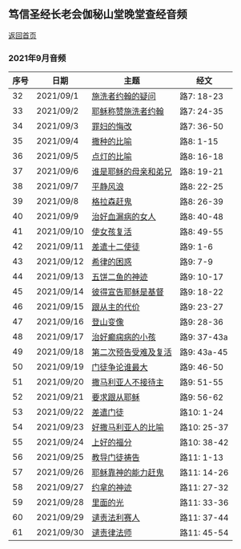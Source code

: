 ## 笃信圣经长老会伽秘山堂晚堂查经音频

[返回首页](index)

### 2021年9月音频

|序号|日期|主题|经文|
|---|----|---|---|
|32|2021/09/1|[施洗者约翰的疑问](https://carmelbible.sgp1.digitaloceanspaces.com/202109/Luke32.mp3)|路7: 18-23|
|33|2021/09/2|[耶稣称赞施洗者约翰](https://carmelbible.sgp1.digitaloceanspaces.com/202109/Luke33.mp3)|路7: 24-35|
|34|2021/09/3|[罪妇的悔改](https://carmelbible.sgp1.digitaloceanspaces.com/202109/Luke34.mp3)|路7: 36-50|
|35|2021/09/4|[撒种的比喻](https://carmelbible.sgp1.digitaloceanspaces.com/202109/Luke35.mp3)|路8: 1-15|
|36|2021/09/5|[点灯的比喻](https://carmelbible.sgp1.digitaloceanspaces.com/202109/Luke36.mp3)|路8: 16-18|
|37|2021/09/6|[谁是耶稣的母亲和弟兄](https://carmelbible.sgp1.digitaloceanspaces.com/202109/Luke37.mp3)|路8: 19-21|
|38|2021/09/7|[平静风浪](https://carmelbible.sgp1.digitaloceanspaces.com/202109/Luke38.mp3)|路8: 22-25|
|39|2021/09/8|[格拉森赶鬼](https://carmelbible.sgp1.digitaloceanspaces.com/202109/Luke39.mp3)|路8: 26-39|
|40|2021/09/9|[治好血漏病的女人](https://carmelbible.sgp1.digitaloceanspaces.com/202109/Luke40.mp3)|路8: 40-48|
|41|2021/09/10|[使女孩复活](https://carmelbible.sgp1.digitaloceanspaces.com/202109/Luke41.mp3)|路8: 49-55|
|42|2021/09/11|[差遣十二使徒](https://carmelbible.sgp1.digitaloceanspaces.com/202109/Luke42.mp3)|路9: 1-6|
|43|2021/09/12|[希律的困惑](https://carmelbible.sgp1.digitaloceanspaces.com/202109/Luke43.mp3)|路9: 7-9|
|44|2021/09/13|[五饼二鱼的神迹](https://carmelbible.sgp1.digitaloceanspaces.com/202109/Luke44.mp3)|路9: 10-17|
|45|2021/09/14|[彼得宣告耶稣是基督](https://carmelbible.sgp1.digitaloceanspaces.com/202109/Luke45.mp3)|路9: 18-22|
|46|2021/09/15|[跟从主的代价](https://carmelbible.sgp1.digitaloceanspaces.com/202109/Luke46.mp3)|路9: 23-27|
|47|2021/09/16|[登山变像](https://carmelbible.sgp1.digitaloceanspaces.com/202109/Luke47.mp3)|路9: 28-36|
|48|2021/09/17|[治好癫痫病的小孩](https://carmelbible.sgp1.digitaloceanspaces.com/202109/Luke48.mp3)|路9: 37-43a|
|49|2021/09/18|[第二次预告受难及复活](https://carmelbible.sgp1.digitaloceanspaces.com/202109/Luke49.mp3)|路9: 43a-45|
|50|2021/09/19|[门徒争论谁最大](https://carmelbible.sgp1.digitaloceanspaces.com/202109/Luke50.mp3)|路9: 46-50|
|51|2021/09/20|[撒马利亚人不接待主](https://carmelbible.sgp1.digitaloceanspaces.com/202109/Luke51.mp3)|路9: 51-55|
|52|2021/09/21|[要求跟从耶稣](https://carmelbible.sgp1.digitaloceanspaces.com/202109/Luke52.mp3)|路9: 56-62|
|53|2021/09/22|[差遣门徒](https://carmelbible.sgp1.digitaloceanspaces.com/202109/Luke53.mp3)|路10: 1-24|
|54|2021/09/23|[好撒马利亚人的比喻](https://carmelbible.sgp1.digitaloceanspaces.com/202109/Luke54.mp3)|路10: 25-37|
|55|2021/09/24|[上好的福分](https://carmelbible.sgp1.digitaloceanspaces.com/202109/Luke55.mp3)|路10: 38-42|
|56|2021/09/25|[教导门徒祷告](https://carmelbible.sgp1.digitaloceanspaces.com/202109/Luke56.mp3)|路11: 1-13|
|57|2021/09/26|[耶稣靠神的能力赶鬼](https://carmelbible.sgp1.digitaloceanspaces.com/202109/Luke57.mp3)|路11: 14-26|
|58|2021/09/27|[约拿的神迹](https://carmelbible.sgp1.digitaloceanspaces.com/202109/Luke58.mp3)|路11: 27-32|
|59|2021/09/28|[里面的光](https://carmelbible.sgp1.digitaloceanspaces.com/202109/Luke59.mp3)|路11: 33-36|
|60|2021/09/29|[谴责法利赛人](https://carmelbible.sgp1.digitaloceanspaces.com/202109/Luke60.mp3)|路11: 37-44|
|61|2021/09/30|[谴责律法师](https://carmelbible.sgp1.digitaloceanspaces.com/202109/Luke61.mp3)|路11: 45-54|

